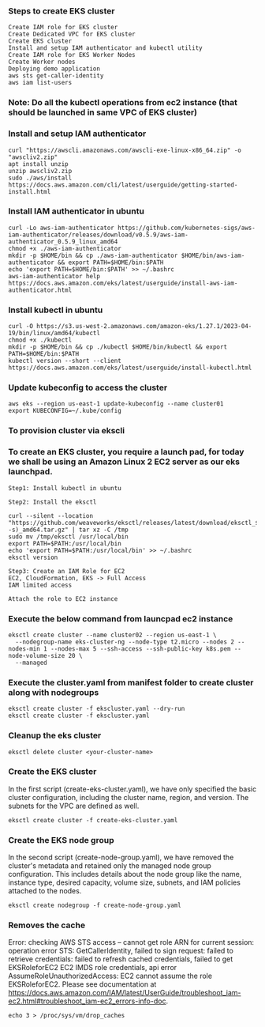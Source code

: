 ### Steps to create EKS cluster
```
Create IAM role for EKS cluster
Create Dedicated VPC for EKS cluster
Create EKS cluster
Install and setup IAM authenticator and kubectl utility
Create IAM role for EKS Worker Nodes
Create Worker nodes
Deploying demo application
aws sts get-caller-identity
aws iam list-users
```

### Note: Do all the kubectl operations from ec2 instance (that should be launched in same VPC of EKS cluster)

### Install and setup IAM authenticator
```
curl "https://awscli.amazonaws.com/awscli-exe-linux-x86_64.zip" -o "awscliv2.zip"
apt install unzip
unzip awscliv2.zip
sudo ./aws/install
https://docs.aws.amazon.com/cli/latest/userguide/getting-started-install.html
```

### Install IAM authenticator in ubuntu
```
curl -Lo aws-iam-authenticator https://github.com/kubernetes-sigs/aws-iam-authenticator/releases/download/v0.5.9/aws-iam-authenticator_0.5.9_linux_amd64
chmod +x ./aws-iam-authenticator
mkdir -p $HOME/bin && cp ./aws-iam-authenticator $HOME/bin/aws-iam-authenticator && export PATH=$HOME/bin:$PATH
echo 'export PATH=$HOME/bin:$PATH' >> ~/.bashrc
aws-iam-authenticator help
https://docs.aws.amazon.com/eks/latest/userguide/install-aws-iam-authenticator.html
```

### Install kubectl in ubuntu
```
curl -O https://s3.us-west-2.amazonaws.com/amazon-eks/1.27.1/2023-04-19/bin/linux/amd64/kubectl
chmod +x ./kubectl
mkdir -p $HOME/bin && cp ./kubectl $HOME/bin/kubectl && export PATH=$HOME/bin:$PATH
kubectl version --short --client
https://docs.aws.amazon.com/eks/latest/userguide/install-kubectl.html
```

### Update kubeconfig to access the cluster
```
aws eks --region us-east-1 update-kubeconfig --name cluster01
export KUBECONFIG=~/.kube/config
```

### To provision cluster via ekscli
### To create an EKS cluster, you require a launch pad, for today we shall be using an Amazon Linux 2 EC2 server as our eks launchpad.

```
Step1: Install kubectl in ubuntu

Step2: Install the eksctl

curl --silent --location "https://github.com/weaveworks/eksctl/releases/latest/download/eksctl_$(uname -s)_amd64.tar.gz" | tar xz -C /tmp
sudo mv /tmp/eksctl /usr/local/bin
export PATH=$PATH:/usr/local/bin
echo 'export PATH=$PATH:/usr/local/bin' >> ~/.bashrc
eksctl version

Step3: Create an IAM Role for EC2
EC2, CloudFormation, EKS -> Full Access
IAM limited access

Attach the role to EC2 instance
```

### Execute the below command from launcpad ec2 instance
```
eksctl create cluster --name cluster02 --region us-east-1 \
  --nodegroup-name eks-cluster-ng --node-type t2.micro --nodes 2 --nodes-min 1 --nodes-max 5 --ssh-access --ssh-public-key k8s.pem --node-volume-size 20 \
  --managed
```

### Execute the cluster.yaml from manifest folder to create cluster along with nodegroups
```
eksctl create cluster -f ekscluster.yaml --dry-run
eksctl create cluster -f ekscluster.yaml
```

### Cleanup the eks cluster
```
eksctl delete cluster <your-cluster-name>
```

### Create the EKS cluster
In the first script (create-eks-cluster.yaml), we have only specified the basic cluster configuration, including the cluster name, region, and version. The subnets for the VPC are defined as well.

```
eksctl create cluster -f create-eks-cluster.yaml
```

### Create the EKS node group
In the second script (create-node-group.yaml), we have removed the cluster's metadata and retained only the managed node group configuration. This includes details about the node group like the name, instance type, desired capacity, volume size, subnets, and IAM policies attached to the nodes.

```
eksctl create nodegroup -f create-node-group.yaml
```

### Removes the cache
Error: checking AWS STS access – cannot get role ARN for current session: operation error STS: GetCallerIdentity, failed to sign request: failed to retrieve credentials: failed to refresh cached credentials, failed to get EKSRoleforEC2 EC2 IMDS role credentials, api error AssumeRoleUnauthorizedAccess: EC2 cannot assume the role EKSRoleforEC2.  Please see documentation at https://docs.aws.amazon.com/IAM/latest/UserGuide/troubleshoot_iam-ec2.html#troubleshoot_iam-ec2_errors-info-doc.
```
echo 3 > /proc/sys/vm/drop_caches
```
